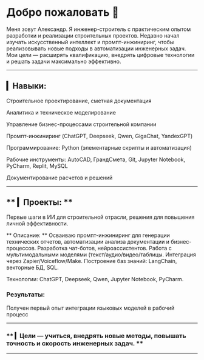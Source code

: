 # Добро пожаловать 👋

Меня зовут Александр. 
Я инженер-строитель с практическим опытом разработки и реализации строительных проектов. 
Недавно начал изучать искусственный интеллект и промпт-инжиниринг, чтобы реализовывать новые подходы в автоматизации инженерных задач. 
Мои цели — расширять квалификацию, внедрять цифровые технологии и решать задачи максимально эффективно.

---

## **▎Навыки:**

Строительное проектирование, сметная документация

Аналитика и техническое моделирование

Управление бизнес-процессами строительной компании

Промпт-инжиниринг (ChatGPT, Deepseek, Qwen, GigaChat, YandexGPT)

Программирование: Python (элементарные скрипты и автоматизация)

Рабочие инструменты: AutoCAD, ГрандСмета, Git, Jupyter Notebook, PyCharm, Replit, MySQL

Документирование расчетов и решений

---

## ** ▎Проекты: **

Первые шаги в ИИ для строительной отрасли, решения для повышения личной эффективности.

** Описание: ** 
Осваиваю промпт-инжиниринг для генерации технических отчетов, автоматизации анализа документации и бизнес-процессов.
Разработка чат-ботов, нейроассистентов.
Работа с мультимодальными моделями (текст/аудио/видео/таблицы.
Интеграция через Zapier/Voiceflow/Make.
Построение баз знаний: LangChain, векторные БД, SQL.

Технологии: ChatGPT, Deepseek, Qwen, Jupyter Notebook, PyCharm.

### Результаты:
Получен первый опыт интеграции языковых моделей в рабочий процесс

---

### ** ▎Цели — учиться, внедрять новые методы, повышать точность и скорость инженерных задач. **

---
